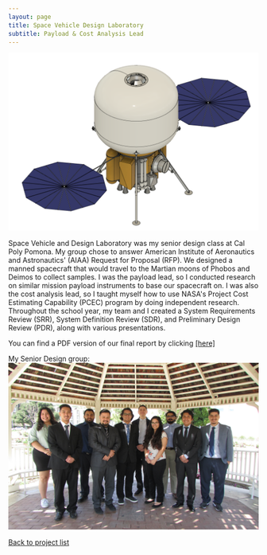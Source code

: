 ```yaml
---
layout: page
title: Space Vehicle Design Laboratory
subtitle: Payload & Cost Analysis Lead
---
```

![EEV](EEV.png)

Space Vehicle and Design Laboratory was my senior design class at Cal Poly Pomona. My group chose to answer American Institute of Aeronautics and Astronautics' (AIAA) Request for Proposal (RFP). We designed a manned spacecraft that would travel to the Martian moons of Phobos and Deimos to collect samples. I was the payload lead, so I conducted research on similar mission payload instruments to base our spacecraft on. I was also the cost analysis lead, so I taught myself how to use NASA's Project Cost Estimating Capability (PCEC) program by doing independent research. Throughout the school year, my team and I created a System Requirements Review (SRR), System Definition Review (SDR), and Preliminary Design Review (PDR), along with various presentations.

You can find a PDF version of our final report by clicking [[here]](SDReport.pdf)

My Senior Design group:
![Group](SDGroup.jpg)

[Back to project list](https://isstaylor.github.io/Projects/)

